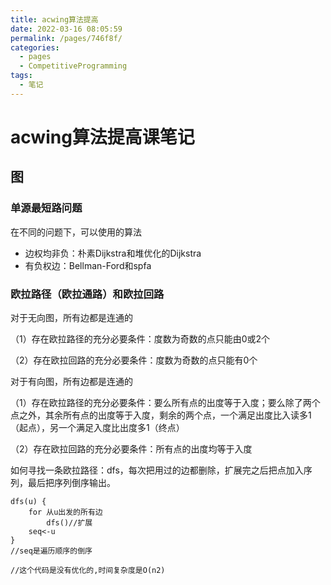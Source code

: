 ```yaml
---
title: acwing算法提高
date: 2022-03-16 08:05:59
permalink: /pages/746f8f/
categories:
  - pages
  - CompetitiveProgramming
tags:
  - 笔记
---
```

# acwing算法提高课笔记

## 图

### 单源最短路问题

在不同的问题下，可以使用的算法

- 边权均非负：朴素Dijkstra和堆优化的Dijkstra
- 有负权边：Bellman-Ford和spfa



### 欧拉路径（欧拉通路）和欧拉回路

对于无向图，所有边都是连通的

（1）存在欧拉路径的充分必要条件：度数为奇数的点只能由0或2个

（2）存在欧拉回路的充分必要条件：度数为奇数的点只能有0个

对于有向图，所有边都是连通的

（1）存在欧拉路径的充分必要条件：要么所有点的出度等于入度；要么除了两个点之外，其余所有点的出度等于入度，剩余的两个点，一个满足出度比入读多1（起点），另一个满足入度比出度多1（终点）

（2）存在欧拉回路的充分必要条件：所有点的出度均等于入度



如何寻找一条欧拉路径：dfs，每次把用过的边都删除，扩展完之后把点加入序列，最后把序列倒序输出。

```
dfs(u) {
	for 从u出发的所有边
		dfs()//扩展
	seq<-u
}
//seq是遍历顺序的倒序

//这个代码是没有优化的,时间复杂度是O(n2)
```

 